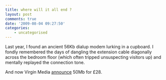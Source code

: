 ```yaml
---
title: where will it all end ?
layout: post
comments: true
date: '2009-08-04 09:27:50'
categories:
    - uncategorised
---
```

Last year, I found an ancient 56Kb dialup modem lurking in a cupboard. I
fondly remembered the days of dangling the extension cable diagonally
across the bedroom floor (which often tripped unsuspecting visitors up)
and mentally replayed the connection tone.

And now Virgin Media
[announce](http://pressoffice.virginmedia.com/phoenix.zhtml?c=205406&p=irol-newsArticle&ID=1307695&highlight=)
50Mb for &pound;28.

